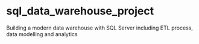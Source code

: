 # sql_data_warehouse_project
Building a modern data warehouse with SQL Server including ETL process, data modelling and analytics
